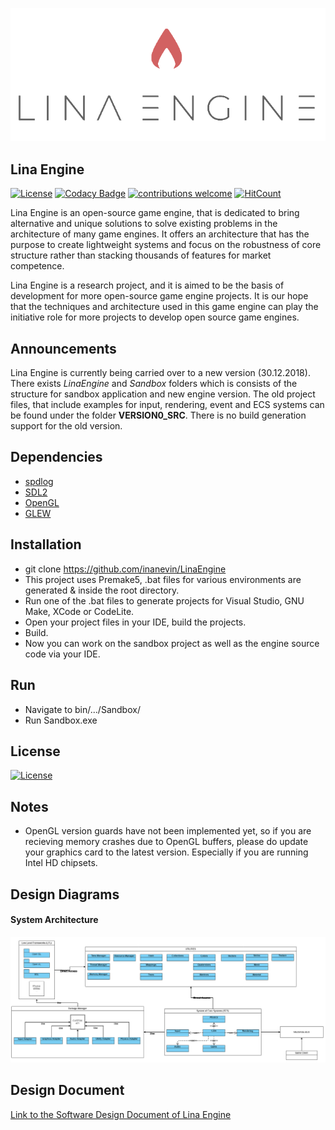 ![Lina](Docs/Images/LinaLogo.png?raw=true "Title")

## Lina Engine  
[![License](https://img.shields.io/badge/License-Apache%202.0-blue.svg)](https://opensource.org/licenses/Apache-2.0) 
[![Codacy Badge](https://api.codacy.com/project/badge/Grade/12c68c16c719427786597403aee43eb4)](https://app.codacy.com/app/inanevin/LinaEngine?utm_source=github.com&utm_medium=referral&utm_content=inanevin/LinaEngine&utm_campaign=Badge_Grade_Dashboard)
[![contributions welcome](https://img.shields.io/badge/contributions-welcome-brightgreen.svg?style=flat)](https://github.com/inanevin/LinaEngine/issues) 
[![HitCount](http://hits.dwyl.io/inanevin/LinaEngine.svg)](http://hits.dwyl.io/inanevin/LinaEngine)

Lina Engine is an open-source game engine, that is dedicated to bring alternative and unique solutions to solve existing problems in the architecture of many game engines. It offers an architecture that has the purpose to create lightweight systems and focus on the robustness of core structure rather than stacking thousands of features for market competence. 

Lina Engine is a research project, and it is aimed to be the basis of development for more open-source game engine projects. It is our hope that the techniques and architecture used in this game engine can play the initiative role for more projects to develop open source game engines.


## Announcements

Lina Engine is currently being carried over to a new version (30.12.2018). There exists _LinaEngine_ and _Sandbox_ folders which is consists of the structure for sandbox application and new engine version. The old project files, that include examples for input, rendering, event and ECS systems can be found under the folder __VERSION0_SRC__. There is no build generation support for the old version. 

## Dependencies
- [spdlog](https://github.com/gabime/spdlog)
- [SDL2](https://www.libsdl.org/)
- [OpenGL](https://www.opengl.org/)
- [GLEW](http://glew.sourceforge.net/)

## Installation

- git clone https://github.com/inanevin/LinaEngine
- This project uses Premake5, .bat files for various environments are generated & inside the root directory.
- Run one of the .bat files to generate projects for Visual Studio, GNU Make, XCode or CodeLite.
- Open your project files in your IDE, build the projects. 
- Build.
- Now you can work on the sandbox project as well as the engine source code via your IDE. 

## Run

- Navigate to bin/.../Sandbox/
- Run Sandbox.exe

## License

[![License](https://img.shields.io/badge/License-Apache%202.0-blue.svg)](https://opensource.org/licenses/Apache-2.0)

## Notes
- OpenGL version guards have not been implemented yet, so if you are recieving memory crashes due to OpenGL buffers, please do update your graphics card to the latest version. Especially if you are running Intel HD chipsets.

## Design Diagrams

#### System Architecture
![Diagram 1](Docs/Images/SCS.png?raw=true "Title")

## Design Document

[Link to the Software Design Document of Lina Engine](https://docs.google.com/document/d/13Z1D77WbLJkyq0Q2Q9DdKKSM4tfqiZHQi_j_x0Rs5Ec/edit?usp=sharing)
